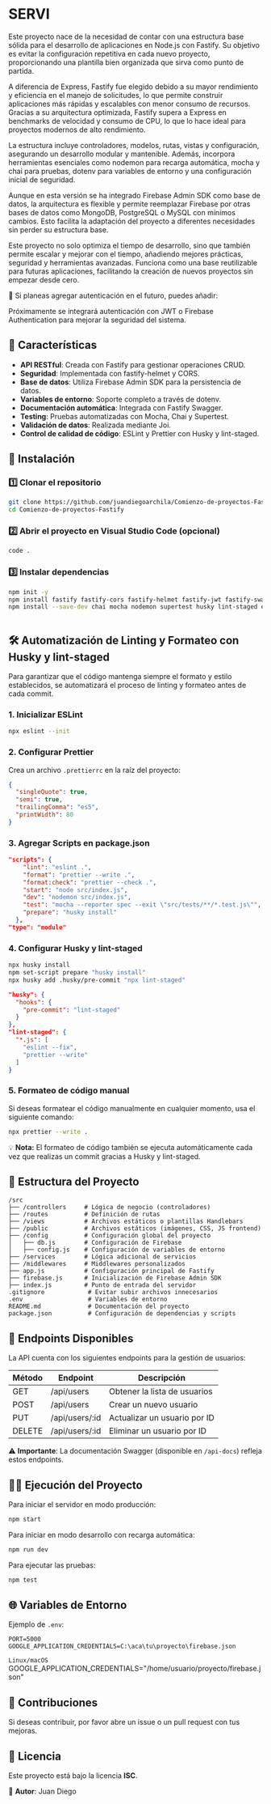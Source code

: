 # SERVI

Este proyecto nace de la necesidad de contar con una estructura base sólida para el desarrollo de aplicaciones en Node.js con Fastify. Su objetivo es evitar la configuración repetitiva en cada nuevo proyecto, proporcionando una plantilla bien organizada que sirva como punto de partida.

A diferencia de Express, Fastify fue elegido debido a su mayor rendimiento y eficiencia en el manejo de solicitudes, lo que permite construir aplicaciones más rápidas y escalables con menor consumo de recursos. Gracias a su arquitectura optimizada, Fastify supera a Express en benchmarks de velocidad y consumo de CPU, lo que lo hace ideal para proyectos modernos de alto rendimiento.

La estructura incluye controladores, modelos, rutas, vistas y configuración, asegurando un desarrollo modular y mantenible. Además, incorpora herramientas esenciales como nodemon para recarga automática, mocha y chai para pruebas, dotenv para variables de entorno y una configuración inicial de seguridad.

Aunque en esta versión se ha integrado Firebase Admin SDK como base de datos, la arquitectura es flexible y permite reemplazar Firebase por otras bases de datos como MongoDB, PostgreSQL o MySQL con mínimos cambios. Esto facilita la adaptación del proyecto a diferentes necesidades sin perder su estructura base.

Este proyecto no solo optimiza el tiempo de desarrollo, sino que también permite escalar y mejorar con el tiempo, añadiendo mejores prácticas, seguridad y herramientas avanzadas. Funciona como una base reutilizable para futuras aplicaciones, facilitando la creación de nuevos proyectos sin empezar desde cero.

🔹 Si planeas agregar autenticación en el futuro, puedes añadir:

Próximamente se integrará autenticación con JWT o Firebase Authentication para mejorar la seguridad del sistema.

## 📌 Características

- **API RESTful**: Creada con Fastify para gestionar operaciones CRUD.
- **Seguridad**: Implementada con fastify-helmet y CORS.
- **Base de datos**: Utiliza Firebase Admin SDK para la persistencia de datos.
- **Variables de entorno**: Soporte completo a través de dotenv.
- **Documentación automática**: Integrada con Fastify Swagger.
- **Testing**: Pruebas automatizadas con Mocha, Chai y Supertest.
- **Validación de datos**: Realizada mediante Joi.
- **Control de calidad de código**: ESLint y Prettier con Husky y lint-staged.

## 🚀 Instalación

### 1️⃣ Clonar el repositorio

```sh
git clone https://github.com/juandiegoarchila/Comienzo-de-proyectos-Fastify.git
cd Comienzo-de-proyectos-Fastify
```

### 2️⃣ Abrir el proyecto en Visual Studio Code (opcional)

```sh
code .
```

### 3️⃣ Instalar dependencias

```sh
npm init -y
npm install fastify fastify-cors fastify-helmet fastify-jwt fastify-swagger firebase-admin dotenv joi pino
npm install --save-dev chai mocha nodemon supertest husky lint-staged eslint prettier, npm install @fastify/cors, npm install @fastify/helmet @fastify/cors fastify fastify-jwt fastify-swagger firebase-admin dotenv joi pino,npm install @fastify/swagger @fastify/swagger-ui



```

## 🛠 Automatización de Linting y Formateo con Husky y lint-staged

Para garantizar que el código mantenga siempre el formato y estilo establecidos, se automatizará el proceso de linting y formateo antes de cada commit.

### 1. Inicializar ESLint

```sh
npx eslint --init
```

### 2. Configurar Prettier

Crea un archivo `.prettierrc` en la raíz del proyecto:

```json
{
  "singleQuote": true,
  "semi": true,
  "trailingComma": "es5",
  "printWidth": 80
}
```

### 3. Agregar Scripts en package.json

```json
"scripts": {
    "lint": "eslint .",
    "format": "prettier --write .",
    "format:check": "prettier --check .",
    "start": "node src/index.js",
    "dev": "nodemon src/index.js",
    "test": "mocha --reporter spec --exit \"src/tests/**/*.test.js\"",
    "prepare": "husky install"
  },
"type": "module"
```

### 4. Configurar Husky y lint-staged

```sh
npx husky install
npm set-script prepare "husky install"
npx husky add .husky/pre-commit "npx lint-staged"
```

```json
"husky": {
  "hooks": {
    "pre-commit": "lint-staged"
  }
},
"lint-staged": {
  "*.js": [
    "eslint --fix",
    "prettier --write"
  ]
}
```

### 5. Formateo de código manual

Si deseas formatear el código manualmente en cualquier momento, usa el siguiente comando:

```sh
npx prettier --write .
```

💡 **Nota:** El formateo de código también se ejecuta automáticamente cada vez que realizas un commit gracias a Husky y lint-staged.

## 🏢 Estructura del Proyecto

```
/src
├── /controllers     # Lógica de negocio (controladores)
├── /routes          # Definición de rutas
├── /views           # Archivos estáticos o plantillas Handlebars
├── /public          # Archivos estáticos (imágenes, CSS, JS frontend)
├── /config          # Configuración global del proyecto
│   ├── db.js        # Configuración de Firebase
│   ├── config.js    # Configuración de variables de entorno
├── /services        # Lógica adicional de servicios
├── /middlewares     # Middlewares personalizados
├── app.js           # Configuración principal de Fastify
├── firebase.js      # Inicialización de Firebase Admin SDK
├── index.js         # Punto de entrada del servidor
.gitignore            # Evitar subir archivos innecesarios
.env                  # Variables de entorno
README.md             # Documentación del proyecto
package.json          # Configuración de dependencias y scripts
```

## 🔗 Endpoints Disponibles

La API cuenta con los siguientes endpoints para la gestión de usuarios:

| Método | Endpoint       | Descripción                  |
| ------ | -------------- | ---------------------------- |
| GET    | /api/users     | Obtener la lista de usuarios |
| POST   | /api/users     | Crear un nuevo usuario       |
| PUT    | /api/users/:id | Actualizar un usuario por ID |
| DELETE | /api/users/:id | Eliminar un usuario por ID   |

⚠️ **Importante**: La documentación Swagger (disponible en `/api-docs`) refleja estos endpoints.

## 🏃‍♂️ Ejecución del Proyecto

Para iniciar el servidor en modo producción:

```sh
npm start
```

Para iniciar en modo desarrollo con recarga automática:

```sh
npm run dev
```

Para ejecutar las pruebas:

```sh
npm test
```

## 🌐 Variables de Entorno

Ejemplo de `.env`:

```
PORT=5000
GOOGLE_APPLICATION_CREDENTIALS=C:\aca\tu\proyecto\firebase.json
```

`Linux/macOS`
GOOGLE_APPLICATION_CREDENTIALS="/home/usuario/proyecto/firebase.json"

## 📌 Contribuciones

Si deseas contribuir, por favor abre un issue o un pull request con tus mejoras.

## 📝 Licencia

Este proyecto está bajo la licencia **ISC**.

📌 **Autor**: Juan Diego

